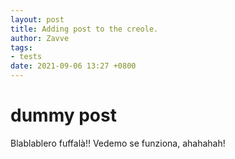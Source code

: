 ```yaml
---
layout: post
title: Adding post to the creole.
author: Zavve
tags:
- tests
date: 2021-09-06 13:27 +0800
---
```


# dummy post

Blablablero fuffalà!! Vedemo se funziona, ahahahah!

